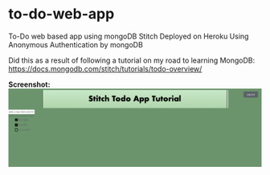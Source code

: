 # to-do-web-app
To-Do web based app using mongoDB Stitch
Deployed on Heroku
Using Anonymous Authentication by mongoDB

Did this as a result of following a tutorial on my road to learning MongoDB: https://docs.mongodb.com/stitch/tutorials/todo-overview/

 <strong>Screenshot:</strong>
 <br>
![Screenshot](/pic.png)
